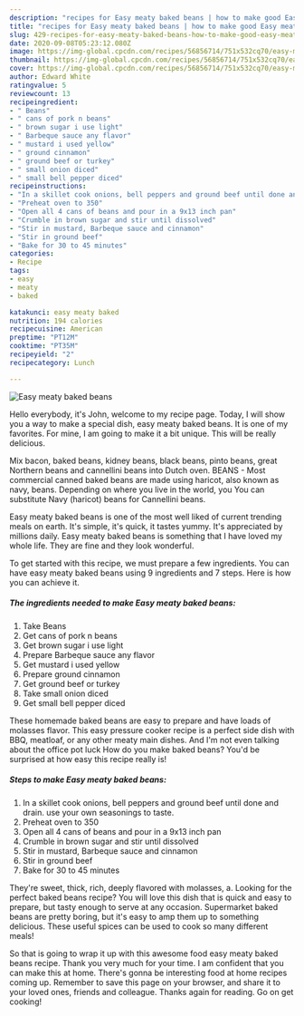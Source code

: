 ```yaml
---
description: "recipes for Easy meaty baked beans | how to make good Easy meaty baked beans"
title: "recipes for Easy meaty baked beans | how to make good Easy meaty baked beans"
slug: 429-recipes-for-easy-meaty-baked-beans-how-to-make-good-easy-meaty-baked-beans
date: 2020-09-08T05:23:12.080Z
image: https://img-global.cpcdn.com/recipes/56856714/751x532cq70/easy-meaty-baked-beans-recipe-main-photo.jpg
thumbnail: https://img-global.cpcdn.com/recipes/56856714/751x532cq70/easy-meaty-baked-beans-recipe-main-photo.jpg
cover: https://img-global.cpcdn.com/recipes/56856714/751x532cq70/easy-meaty-baked-beans-recipe-main-photo.jpg
author: Edward White
ratingvalue: 5
reviewcount: 13
recipeingredient:
- " Beans"
- " cans of pork n beans"
- " brown sugar i use light"
- " Barbeque sauce any flavor"
- " mustard i used yellow"
- " ground cinnamon"
- " ground beef or turkey"
- " small onion diced"
- " small bell pepper diced"
recipeinstructions:
- "In a skillet cook onions, bell peppers and ground beef until done and drain. use your own seasonings to taste."
- "Preheat oven to 350"
- "Open all 4 cans of beans and pour in a 9x13 inch pan"
- "Crumble in brown sugar and stir until dissolved"
- "Stir in mustard, Barbeque sauce and cinnamon"
- "Stir in ground beef"
- "Bake for 30 to 45 minutes"
categories:
- Recipe
tags:
- easy
- meaty
- baked

katakunci: easy meaty baked 
nutrition: 194 calories
recipecuisine: American
preptime: "PT12M"
cooktime: "PT35M"
recipeyield: "2"
recipecategory: Lunch

---
```



![Easy meaty baked beans](https://img-global.cpcdn.com/recipes/56856714/751x532cq70/easy-meaty-baked-beans-recipe-main-photo.jpg)

Hello everybody, it's John, welcome to my recipe page. Today, I will show you a way to make a special dish, easy meaty baked beans. It is one of my favorites. For mine, I am going to make it a bit unique. This will be really delicious.

Mix bacon, baked beans, kidney beans, black beans, pinto beans, great Northern beans and cannellini beans into Dutch oven. BEANS - Most commercial canned baked beans are made using haricot, also known as navy, beans. Depending on where you live in the world, you You can substitute Navy (haricot) beans for Cannellini beans.

Easy meaty baked beans is one of the most well liked of current trending meals on earth. It's simple, it's quick, it tastes yummy. It's appreciated by millions daily. Easy meaty baked beans is something that I have loved my whole life. They are fine and they look wonderful.


To get started with this recipe, we must prepare a few ingredients. You can have easy meaty baked beans using 9 ingredients and 7 steps. Here is how you can achieve it.

<!--inarticleads1-->

##### The ingredients needed to make Easy meaty baked beans:

1. Take  Beans
1. Get  cans of pork n beans
1. Get  brown sugar i use light
1. Prepare  Barbeque sauce any flavor
1. Get  mustard i used yellow
1. Prepare  ground cinnamon
1. Get  ground beef or turkey
1. Take  small onion diced
1. Get  small bell pepper diced


These homemade baked beans are easy to prepare and have loads of molasses flavor. This easy pressure cooker recipe is a perfect side dish with BBQ, meatloaf, or any other meaty main dishes. And I&#39;m not even talking about the office pot luck How do you make baked beans? You&#39;d be surprised at how easy this recipe really is! 

<!--inarticleads2-->

##### Steps to make Easy meaty baked beans:

1. In a skillet cook onions, bell peppers and ground beef until done and drain. use your own seasonings to taste.
1. Preheat oven to 350
1. Open all 4 cans of beans and pour in a 9x13 inch pan
1. Crumble in brown sugar and stir until dissolved
1. Stir in mustard, Barbeque sauce and cinnamon
1. Stir in ground beef
1. Bake for 30 to 45 minutes


They&#39;re sweet, thick, rich, deeply flavored with molasses, a. Looking for the perfect baked beans recipe? You will love this dish that is quick and easy to prepare, but tasty enough to serve at any occasion. Supermarket baked beans are pretty boring, but it&#39;s easy to amp them up to something delicious. These useful spices can be used to cook so many different meals! 

So that is going to wrap it up with this awesome food easy meaty baked beans recipe. Thank you very much for your time. I am confident that you can make this at home. There's gonna be interesting food at home recipes coming up. Remember to save this page on your browser, and share it to your loved ones, friends and colleague. Thanks again for reading. Go on get cooking!
